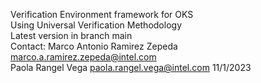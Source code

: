 Verification Environment framework for OKS  
Using Universal Verification Methodology  
Latest version in branch main  
Contact:
Marco Antonio Ramirez Zepeda marco.a.ramirez.zepeda@intel.com  
Paola Rangel Vega paola.rangel.vega@intel.com
11/1/2023  